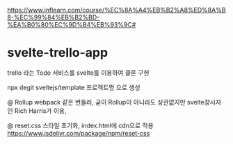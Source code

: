 https://www.inflearn.com/course/%EC%8A%A4%EB%B2%A8%ED%8A%B8-%EC%99%84%EB%B2%BD-%EA%B0%80%EC%9D%B4%EB%93%9C#

# svelte-trello-app
trello 라는 Todo 서비스를 svelte를 이용하여 클론 구현

npx degit sveltejs/template 프로젝트명 으로 생성

@ Rollup 
webpack 같은 번들러,
굳이 Rollup이 아니라도 상관없지만 svelte창시자인 Rich Harris가 이용,

@ reset.css
스타일 초기화, index.html에 cdn으로 적용
https://www.jsdelivr.com/package/npm/reset-css
